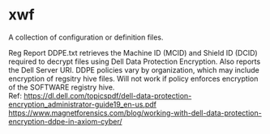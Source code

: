 # xwf
A collection of configuration or definition files.

Reg Report DDPE.txt retrieves the Machine ID (MCID) and Shield ID (DCID) required to decrypt files using Dell Data Protection Encryption. Also reports the Dell Server URI. DDPE policies vary by organization, which may include encryption of regsitry hive files. Will not work if policy enforces encryption of the SOFTWARE registry hive. <br>
  Ref: 
  https://dl.dell.com/topicspdf/dell-data-protection-encryption_administrator-guide19_en-us.pdf
  https://www.magnetforensics.com/blog/working-with-dell-data-protection-encryption-ddpe-in-axiom-cyber/
